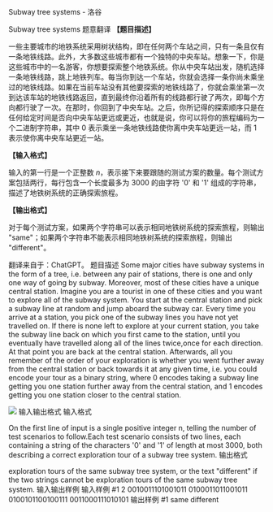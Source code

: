 



Subway tree systems - 洛谷














Subway tree systems
题意翻译
**【题目描述】**

一些主要城市的地铁系统采用树状结构，即在任何两个车站之间，只有一条且仅有一条地铁线路。此外，大多数这些城市都有一个独特的中央车站。想象一下，你是这些城市中的一名游客，你想要探索整个地铁系统。你从中央车站出发，随机选择一条地铁线路，跳上地铁列车。每当你到达一个车站，你就会选择一条你尚未乘坐过的地铁线路。如果在当前车站没有其他要探索的地铁线路了，你就会乘坐第一次到达该车站的地铁线路返回，直到最终你沿着所有的线路都行驶了两次，即每个方向都行驶了一次。在那时，你回到了中央车站。之后，你所记得的探索顺序只是在任何给定时间是否向中央车站更远或更近，也就是说，你可以将你的旅程编码为一个二进制字符串，其中 0 表示乘坐一条地铁线路使你离中央车站更远一站，而 1 表示使你离中央车站更近一站。

**【输入格式】**

输入的第一行是一个正整数 $n$，表示接下来要跟随的测试方案的数量。每个测试方案包括两行，每行包含一个长度最多为 $3000$ 的由字符 '0' 和 '1' 组成的字符串，描述了地铁树系统的正确探索旅程。

**【输出格式】**

对于每个测试方案，如果两个字符串可以表示相同地铁树系统的探索旅程，则输出 "same"；如果两个字符串不能表示相同地铁树系统的探索旅程，则输出 "different"。

翻译来自于：ChatGPT。
题目描述
Some major cities have subway systems in the form of a tree, i.e. between any pair of stations, there is one and only one way of going by subway. Moreover, most of these cities have a unique central station. Imagine you are a tourist in one of these cities and you want to explore all of the subway system. You start at the central station and pick a subway line at random and jump aboard the subway car. Every time you arrive at a station, you pick one of the subway lines you have not yet travelled on. If there is none left to explore at your current station, you take the subway line back on which you first came to the station, until you eventually have travelled along all of the lines twice,once for each direction. At that point you are back at the central station. Afterwards, all you remember of the order of your exploration is whether you went further away from the central station or back towards it at any given time, i.e. you could encode your tour as a binary string, where 0 encodes taking a subway line getting you one station further away from the central station, and 1 encodes getting you one station closer to the central station.

![](https://cdn.luogu.com.cn/upload/image_hosting/57sf9gvq.png)
输入输出格式
输入格式

On the first line of input is a single positive integer n, telling the number of test scenarios to follow.Each test scenario consists of two lines, each containing a string of the characters '0' and '1' of length at most 3000, both describing a correct exploration tour of a subway tree system.
输出格式

exploration tours of the same subway tree system, or the text "different" if the two strings cannot be exploration tours of the same subway tree system.
输入输出样例
输入样例 #1
2
0010011101001011
0100011011001011
0100101100100111
0011000111010101
输出样例 #1
same
different






